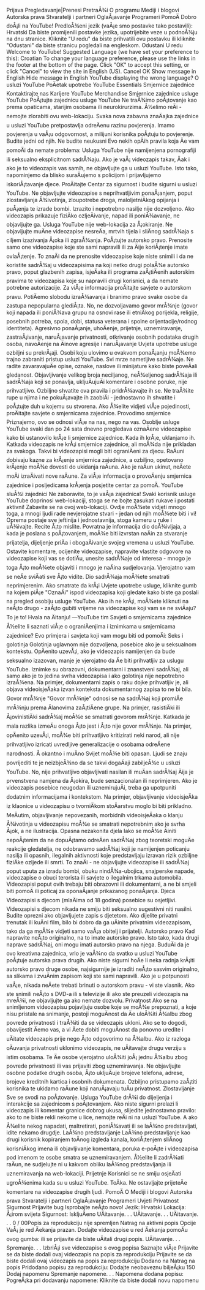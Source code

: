 Prijava Pregledavanje|Prenesi PretraÅ¾i O programu Mediji i blogovi Autorska prava Stvaratelji i partneri OglaÅ¡avanje Programeri PomoÄ Dobro doÅ¡li na YouTube! PredloÅ¾eni jezik (vaÅ¡e smo postavke tako postavili): Hrvatski Da biste promijenili postavke jezika, upotrijebite veze u podnoÅ¾ju na dnu stranice. Kliknite "U redu" da biste prihvatili ovu postavku ili kliknite "Odustani" da biste stranicu pogledali na engleskom. Odustani U redu Welcome to YouTube! Suggested Language (we have set your preference to this): Croatian To change your language preference, please use the links in the footer at the bottom of the page. Click "OK" to accept this setting, or click "Cancel" to view the site in English (US). Cancel OK Show message in English Hide message in English YouTube displaying the wrong language? O usluzi YouTube PoÄetak upotrebe YouTube Essentials Smjernice zajednice Kontaktirajte nas Karijere YouTube Merchandise Smjernice zajednice usluge YouTube PoÅ¡tujte zajednicu usluge YouTube Ne traÅ¾imo poÅ¡tovanje kao prema opaticama, starijim osobama ili neurokirurzima. Å½elimo reÄi - nemojte zlorabiti ovu web-lokaciju. Svaka nova zabavna znaÄajka zajednice u usluzi YouTube pretpostavlja odreÄenu razinu povjerenja. Imamo povjerenja u vaÅ¡u odgovornost, a milijuni korisnika poÅ¡tuju to povjerenje. Budite jedni od njih. Ne budite neukusni Evo nekih opÄih pravila koja Äe vam pomoÄi da nemate problema: Usluga YouTube nije namijenjena pornografiji ili seksualno eksplicitnom sadrÅ¾aju. Ako je vaÅ¡ videozapis takav, Äak i ako je to videozapis vas samih, ne objavljujte ga u usluzi YouTube. Isto tako, napominjemo da blisko suraÄujemo s policijom i prijavljujemo iskoriÅ¡tavanje djece. ProÄitajte Centar za sigurnost i budite sigurni u usluzi YouTube. Ne objavljujte videozapise s neprihvatljivim ponaÅ¡anjem, poput zlostavljanja Å¾ivotinja, zloupotrebe droga, maloljetniÄkog opijanja i puÅ¡enja te izrade bombi. Izrazito i nepotrebno nasilje nije dozvoljeno. Ako videozapis prikazuje fiziÄko ozljeÄivanje, napad ili poniÅ¾avanje, ne objavljujte ga. Usluga YouTube nije web-lokacija za Å¡okiranje. Ne objavljujte muÄne videozapise nesreÄa, mrtvih tijela i sliÄnog sadrÅ¾aja s ciljem izazivanja Å¡oka ili zgraÅ¾anja. PoÅ¡tujte autorsko pravo. Prenosite samo one videozapise koje ste sami napravili ili za Äije koriÅ¡tenje imate ovlaÅ¡tenje. To znaÄi da ne prenosite videozapise koje niste snimili i da ne koristite sadrÅ¾aj u videozapisima na koji netko drugi polaÅ¾e autorsko pravo, poput glazbenih zapisa, isjeÄaka ili programa zaÅ¡tiÄenih autorskim pravima te videozapisa koje su napravili drugi korisnici, a da nemate potrebne autorizacije. Za viÅ¡e informacija proÄitajte savjete o autorskom pravu. PotiÄemo slobodu izraÅ¾avanja i branimo pravo svake osobe da zastupa nepopularna glediÅ¡ta. No, ne dozvoljavamo govor mrÅ¾nje (govor koji napada ili poniÅ¾ava grupu na osnovi rase ili etniÄkog porijekla, religije, posebnih potreba, spola, dobi, statusa veterana i spolne orijentacije/rodnog identiteta). Agresivno ponaÅ¡anje, uhoÄenje, prijetnje, uznemiravanje, zastraÅ¡ivanje, naruÅ¡avanje privatnosti, otkrivanje osobnih podataka drugih osoba, navoÄenje na Äinove agresije i naruÅ¡avanje Uvjeta upotrebe usluge ozbiljni su prekrÅ¡aji. Osobi koju ulovimo u ovakvom ponaÅ¡anju moÅ¾emo trajno zabraniti pristup usluzi YouTube. Svi mrze nametljive sadrÅ¾aje. Ne radite zavaravajuÄe opise, oznake, naslove ili minijature kako biste poveÄali gledanost. Objavljivanje velikog broja neciljanog, neÅ¾eljenog sadrÅ¾aja ili sadrÅ¾aja koji se ponavlja, ukljuÄujuÄi komentare i osobne poruke, nije prihvatljivo. Ozbiljno shvatite ova pravila i pridrÅ¾avajte ih se. Ne traÅ¾ite rupe u njima i ne pokuÅ¡avajte ih zaobiÄi - jednostavno ih shvatite i poÅ¡tujte duh u kojemu su stvorena. Ako Å¾elite vidjeti viÅ¡e pojedinosti, proÄitajte savjete o smjernicama zajednice. Provodimo smjernice Priznajemo, ovo se odnosi viÅ¡e na nas, nego na vas. Osoblje usluge YouTube svaki dan po 24 sata dnevno pregledava oznaÄene videozapise kako bi ustanovilo krÅ¡e li smjernice zajednice. Kada ih krÅ¡e, uklanjamo ih. Katkada videozapis ne krÅ¡i smjernice zajednice, ali moÅ¾da nije prikladan za svakoga. Takvi bi videozapisi mogli biti ograniÄeni za djecu. RaÄuni dobivaju kazne za krÅ¡enje smjernica zajednice, a ozbiljno, opetovano krÅ¡enje moÅ¾e dovesti do ukidanja raÄuna. Ako je raÄun ukinut, neÄete moÄi izraÄivati nove raÄune. Za viÅ¡e informacija o provoÄenju smjernica zajednice i posljedicama krÅ¡enja posjetite centar za pomoÄ. YouTube sluÅ¾i zajednici Ne zaboravite, to je vaÅ¡a zajednica! Svaki korisnik usluge YouTube doprinosi web-lokaciji, stoga se ne bojte zasukati rukave i postati aktivni! Zabavite se na ovoj web-lokaciji. Ovdje moÅ¾ete vidjeti mnogo toga, a mnogi ljudi rade nevjerojatne stvari - jedan od njih moÅ¾ete biti i vi! Oprema postaje sve jeftinija i jednostavnija, stoga kameru u ruke i uÅ¾ivajte. Recite Å¡to mislite. Povratna je informacija dio doÅ¾ivljaja, a kada je poslana s poÅ¡tovanjem, moÅ¾e biti izvrstan naÄin za stvaranje prijatelja, dijeljenje priÄa i obogaÄivanje svojeg vremena u usluzi YouTube. Ostavite komentare, ocijenite videozapise, napravite vlastite odgovore na videozapise koji vas se dotiÄu, unesite sadrÅ¾aje od interesa - mnogo je toga Å¡to moÅ¾ete objaviti i mnogo je naÄina sudjelovanja. Vjerojatno vam se neÄe sviÄati sve Å¡to vidite. Dio sadrÅ¾aja moÅ¾ete smatrati neprimjerenim. Ako smatrate da krÅ¡i Uvjete upotrebe usluge, kliknite gumb na kojem piÅ¡e "OznaÄi" ispod videozapisa koji gledate kako biste ga poslali na pregled osoblju usluge YouTube. Ako ih ne krÅ¡i, moÅ¾ete kliknuti na neÅ¡to drugo - zaÅ¡to gubiti vrijeme na videozapise koji vam se ne sviÄaju? To je to! Hvala na Äitanju! —YouTube tim Savjeti o smjernicama zajednice Å½elite li saznati viÅ¡e o ograniÄenjima i iznimkama u smjernicama zajednice? Evo primjera i savjeta koji vam mogu biti od pomoÄi: Seks i golotinja Golotinja uglavnom nije dozvoljena, posebice ako je u seksualnom kontekstu. OpÄenito uzevÅ¡i, ako je videozapis namijenjen da bude seksualno izazovan, manje je vjerojatno da Äe biti prihvatljiv za uslugu YouTube. Iznimke su obrazovni, dokumentarni i znanstveni sadrÅ¾aj, ali samo ako je to jedina svrha videozapisa i ako golotinja nije nepotrebno izraÅ¾ena. Na primjer, dokumentarni zapis o raku dojke prihvatljiv je, ali objava videoisjeÄaka izvan konteksta dokumentarnog zapisa to ne bi bila. Govor mrÅ¾nje "Govor mrÅ¾nje" odnosi se na sadrÅ¾aj koji promiÄe mrÅ¾nju prema Älanovima zaÅ¡tiÄene grupe. Na primjer, rasistiÄki ili Å¡ovinistiÄki sadrÅ¾aj moÅ¾e se smatrati govorom mrÅ¾nje. Katkada je mala razlika izmeÄu onoga Å¡to jest i Å¡to nije govor mrÅ¾nje. Na primjer, opÄenito uzevÅ¡i, moÅ¾e biti prihvatljivo kritizirati neki narod, ali nije prihvatljivo izricati uvredljive generalizacije o osobama odreÄene narodnosti. Å okantno i muÄno Svijet moÅ¾e biti opasan. Ljudi se znaju povrijediti te je neizbjeÅ¾no da se takvi dogaÄaji zabiljeÅ¾e u usluzi YouTube. No, nije prihvatljivo objavljivati nasilan ili muÄan sadrÅ¾aj Äija je prvenstvena namjena da Å¡okira, bude senzacionalan ili neprimjeren. Ako je videozapis posebice neugodan ili uznemirujuÄi, treba ga upotpuniti dodatnim informacijama i kontekstom. Na primjer, objavljivanje videoisjeÄka iz klaonice u videozapisu o tvorniÄkom stoÄarstvu moglo bi biti prikladno. MeÄutim, objavljivanje nepovezanih, morbidnih videoisjeÄaka o klanju Å¾ivotinja u videozapisu moÅ¾e se smatrati nepotrebnim ako je svrha Å¡ok, a ne ilustracija. Opasna nezakonita djela Iako se moÅ¾e Äiniti nepoÅ¡tenim da ne dopuÅ¡tamo odreÄen sadrÅ¾aj zbog teoretski moguÄe reakcije gledatelja, ne odobravamo sadrÅ¾aj koji je namijenjen poticanju nasilja ili opasnih, ilegalnih aktivnosti koje predstavljaju izravan rizik ozbiljne fiziÄke ozljede ili smrti. To znaÄi - ne objavljujte videozapise ili sadrÅ¾aj poput uputa za izradu bombi, obuku nindÅ¾a-ubojica, snajperske napade, videozapise o obuci terorista ili savjete o ilegalnim trkama automobila. Videozapisi poput ovih trebaju biti obrazovni ili dokumentarni, a ne bi smjeli biti pomoÄ ili poticaj za oponaÅ¡anje prikazanog ponaÅ¡anja. Djeca Videozapisi s djecom (mlaÄima od 18 godina) posebice su osjetljivi. Videozapisi s djecom nikada ne smiju biti seksualno sugestivni niti nasilni. Budite oprezni ako objavljujete zapis s djetetom. Ako dijelite privatni trenutak ili kuÄni film, bilo bi dobro da ga uÄinite privatnim videozapisom, tako da ga moÅ¾e vidjeti samo vaÅ¡a obitelj i prijatelji. Autorsko pravo Kad napravite neÅ¡to originalno, na to imate autorsko pravo. Isto tako, kada drugi naprave sadrÅ¾aj, oni mogu imati autorsko pravo na njega. BuduÄi da je ovo kreativna zajednica, vrlo je vaÅ¾no da svatko u usluzi YouTube poÅ¡tuje autorska prava drugih. Ako niste sigurni hoÄe li neka radnja krÅ¡iti autorsko pravo druge osobe, najsigurnije je izraditi neÅ¡to sasvim originalno, sa slikama i zvuÄnim zapisom koji ste sami napravili. Ako je u potpunosti vaÅ¡e, nikada neÄete trebati brinuti o autorskom pravu - vi ste vlasnik. Ako ste snimili neÅ¡to s DVD-a ili s televizije ili ako ste preuzeli videozapis na mreÅ¾i, ne objavljujte ga ako nemate dozvolu. Privatnost Ako se na snimljenom videozapisu pojavljuju osobe koje se moÅ¾e prepoznati, a koje nisu pristale na snimanje, postoji moguÄnost da Äe uloÅ¾iti Å¾albu zbog povrede privatnosti i traÅ¾iti da se videozapis ukloni. Ako se to dogodi, obavijestit Äemo vas, a vi Äete dobiti moguÄnost da ponovno uredite i uÄitate videozapis prije nego Å¡to odgovorimo na Å¾albu. Ako iz razloga oÄuvanja privatnosti uklonimo videozapis, ne uÄitavajte drugu verziju s istim osobama. Te Äe osobe vjerojatno uloÅ¾iti joÅ¡ jednu Å¾albu zbog povrede privatnosti ili vas prijaviti zbog uznemiravanja. Ne objavljujte osobne podatke drugih osoba, Å¡to ukljuÄuje brojeve telefona, adrese, brojeve kreditnih kartica i osobnih dokumenata. Ozbiljno pristupamo zaÅ¡titi korisnika te ukidamo raÄune koji naruÅ¡avaju tuÄu privatnost. Zlostavljanje Sve se svodi na poÅ¡tovanje. Usluga YouTube drÅ¾i do dijeljenja i interakcije sa zajednicom s poÅ¡tovanjem. Ako niste sigurni prelazi li videozapis ili komentar granice dobrog ukusa, slijedite jednostavno pravilo: ako to ne biste rekli nekome u lice, nemojte reÄi ni na usluzi YouTube. A ako Å¾elite nekog napadati, maltretirati, poniÅ¾avati ili se laÅ¾no predstavljati, idite nekamo drugdje. LaÅ¾no predstavljanje LaÅ¾no predstavljanje kao drugi korisnik kopiranjem toÄnog izgleda kanala, koriÅ¡tenjem sliÄnog korisniÄkog imena ili objavljivanje komentara, poruka e-poÅ¡te i videozapisa pod imenom te osobe smatra se uznemiravanjem. Å½elite li zadrÅ¾ati raÄun, ne sudjelujte ni u kakvom obliku laÅ¾nog predstavljanja ili uznemiravanja na web-lokaciji. Prijetnje Korisnici se ne smiju osjeÄati ugroÅ¾enima kada su u usluzi YouTube. ToÄka. Ne ostavljajte prijeteÄe komentare na videozapise drugih ljudi. PomoÄ O Mediji i blogovi Autorska prava Stvaratelji i partneri OglaÅ¡avanje Programeri Uvjeti Privatnost Sigurnost Prijavite bug Isprobajte neÅ¡to novo! Jezik: Hrvatski Lokacija: Å¡irom svijeta Sigurnost: IskljuÄeno UÄitavanje. . . UÄitavanje. . . UÄitavanje. . . 0 / 00Popis za reprodukciju nije spremljen Natrag na aktivni popis Opcije VaÅ¡ je red Äekanja prazan. Dodajte videozapise u red Äekanja pomoÄu ovog gumba: ili se prijavite da biste uÄitali drugi popis. UÄitavanje. . . Spremanje. . . IzbriÅ¡i sve videozapise s ovog popisa Saznajte viÅ¡e Prijavite se da biste dodali ovaj videozapis na popis za reprodukciju Prijavite se da biste dodali ovaj videozapis na popis za reprodukciju Dodano na Natrag na popis Pridodano popisu za reprodukciju: Dodajte neobaveznu biljeÅ¡ku 150 Dodaj napomenu Spremanje napomene. . . Napomena dodana popisu: PogreÅ¡ka pri dodavanju napomene: Kliknite da biste dodali novu napomenu